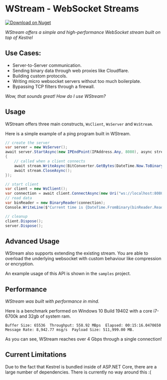 # WStream - WebSocket Streams

[![Download on Nuget](https://img.shields.io/nuget/v/wstream?style=flat-square)](https://www.nuget.org/packages/wstream/)

*WStream offers a simple and high-performance WebSocket stream built on top of Kestrel*

## Use Cases:

- Server-to-Server communication.
- Sending binary data through web proxies like Cloudflare.
- Building custom protocols.
- Writing micro websocket servers without too much boilerplate.
- Bypassing TCP filters through a firewall.

*Wow, that sounds great! How do I use WStream?*

## Usage

WStream offers three main constructs, `WsClient`, `WsServer` and `WsStream`.

Here is a simple example of a ping program built in WStream.

```c#
// create the server
var server = new WsServer();
await server.StartAsync(new IPEndPoint(IPAddress.Any, 8080), async stream =>
{
    // called when a client connects
    await stream.WriteAsync(BitConverter.GetBytes(DateTime.Now.ToBinary()));
    await stream.CloseAsync();
});

// start client
var client = new WsClient();
var connection = await client.ConnectAsync(new Uri("ws://localhost:8080"));
// read data
var binReader = new BinaryReader(connection);
Console.WriteLine($"Current time is {DateTime.FromBinary(binReader.ReadInt64())}");

// cleanup
client.Dispose();
server.Dispose();
```

## Advanced Usage

WStream also supports extending the existing stream. You are able to overload the underlying websocket with custom behaviour like compression or encryption.

An example usage of this API is shown in the `samples` project.

## Performance

*WStream was built with performance in mind.*

Here is a benchmark performed on Windows 10 Build 19402 with a core i7-6700k and 32gb of system ram.
```
Buffer Size: 65536  Throughput: 558.92 MBps  Elapsed: 00:15:16.0470650  Message Rate: 8,942.77 msg/s  Payload Size: 511,999.00 MB.
```

As you can see, WStream reaches over 4 Gbps through a single connection!

## Current Limitations

Due to the fact that Kestrel is bundled inside of ASP.NET Core, there are a large number of dependencies. There is currently no way around this :(